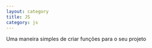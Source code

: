 ```yaml
---
layout: category
title: JS
category: js
---
```


Uma maneira simples de criar funções para o seu projeto
